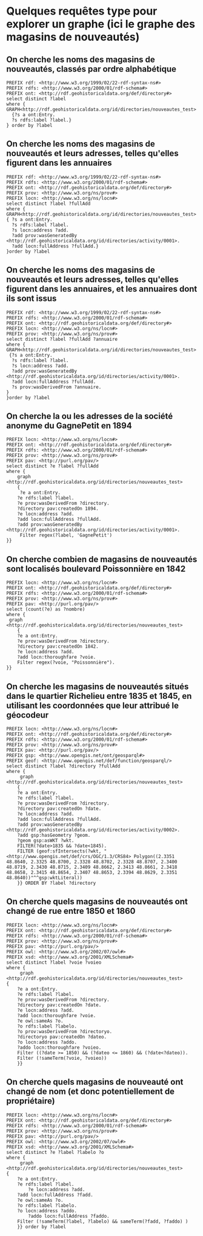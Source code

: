 # Quelques requêtes type pour explorer un graphe (ici le graphe des magasins de nouveautés)

## On cherche les noms des magasins de nouveautés, classés par ordre alphabétique
```sparql
PREFIX rdf: <http://www.w3.org/1999/02/22-rdf-syntax-ns#>
PREFIX rdfs: <http://www.w3.org/2000/01/rdf-schema#>
PREFIX ont: <http://rdf.geohistoricaldata.org/def/directory#>
select distinct ?label 
where {
GRAPH<http://rdf.geohistoricaldata.org/id/directories/nouveautes_test>
  {?s a ont:Entry.
  ?s rdfs:label ?label.}
} order by ?label
```

## On cherche les noms des magasins de nouveautés et leurs adresses, telles qu'elles figurent dans les annuaires
```sparql
PREFIX rdf: <http://www.w3.org/1999/02/22-rdf-syntax-ns#>
PREFIX rdfs: <http://www.w3.org/2000/01/rdf-schema#>
PREFIX ont: <http://rdf.geohistoricaldata.org/def/directory#>
PREFIX prov: <http://www.w3.org/ns/prov#>
PREFIX locn: <http://www.w3.org/ns/locn#>
select distinct ?label ?fullAdd 
where { 
GRAPH<http://rdf.geohistoricaldata.org/id/directories/nouveautes_test>
{ ?s a ont:Entry.
  ?s rdfs:label ?label.
  ?s locn:address ?add.
  ?add prov:wasGeneratedBy <http://rdf.geohistoricaldata.org/id/directories/activity/0001>.
  ?add locn:fullAddress ?fullAdd.}
}order by ?label
```

## On cherche les noms des magasins de nouveautés et leurs adresses, telles qu'elles figurent dans les annuaires, et les annuaires dont ils sont issus
```sparql
PREFIX rdf: <http://www.w3.org/1999/02/22-rdf-syntax-ns#>
PREFIX rdfs: <http://www.w3.org/2000/01/rdf-schema#>
PREFIX ont: <http://rdf.geohistoricaldata.org/def/directory#>
PREFIX locn: <http://www.w3.org/ns/locn#>
PREFIX prov: <http://www.w3.org/ns/prov#>
select distinct ?label ?fullAdd ?annuaire
where { 
GRAPH<http://rdf.geohistoricaldata.org/id/directories/nouveautes_test>
 {?s a ont:Entry.
  ?s rdfs:label ?label.
  ?s locn:address ?add.
  ?add prov:wasGeneratedBy <http://rdf.geohistoricaldata.org/id/directories/activity/0001>.
  ?add locn:fullAddress ?fullAdd.
  ?s prov:wasDerivedFrom ?annuaire.
}
}order by ?label
```

## On cherche la ou les adresses de la société anonyme du GagnePetit en 1894
```sparql
PREFIX locn: <http://www.w3.org/ns/locn#>
PREFIX ont: <http://rdf.geohistoricaldata.org/def/directory#>
PREFIX rdfs: <http://www.w3.org/2000/01/rdf-schema#>
PREFIX prov: <http://www.w3.org/ns/prov#>
PREFIX pav: <http://purl.org/pav/>
select distinct ?e ?label ?fullAdd
where { 
    graph <http://rdf.geohistoricaldata.org/id/directories/nouveautes_test>
    {
     ?e a ont:Entry.
    ?e rdfs:label ?label.
    ?e prov:wasDerivedFrom ?directory.
    ?directory pav:createdOn 1894. 
    ?e locn:address ?add.
    ?add locn:fullAddress ?fullAdd.
    ?add prov:wasGeneratedBy <http://rdf.geohistoricaldata.org/id/directories/activity/0001>.
     Filter regex(?label, 'GagnePetit')
}}
```

## On cherche combien de magasins de nouveautés sont localisés boulevard Poissonnière en 1842
```sparql
PREFIX locn: <http://www.w3.org/ns/locn#>
PREFIX ont: <http://rdf.geohistoricaldata.org/def/directory#>
PREFIX rdfs: <http://www.w3.org/2000/01/rdf-schema#>
PREFIX prov: <http://www.w3.org/ns/prov#>
PREFIX pav: <http://purl.org/pav/>
select (count(?e) as ?nombre)
where { 
 graph <http://rdf.geohistoricaldata.org/id/directories/nouveautes_test>
    {
    ?e a ont:Entry.
    ?e prov:wasDerivedFrom ?directory.
    ?directory pav:createdOn 1842. 
    ?e locn:address ?add.
    ?add locn:thoroughfare ?voie.
    Filter regex(?voie, "Poissonnière").
}}
```

## On cherche les magasins de nouveautés situés dans le quartier Richelieu entre 1835 et 1845, en utilisant les coordonnées que leur attribué le géocodeur
```sparql
PREFIX locn: <http://www.w3.org/ns/locn#>
PREFIX ont: <http://rdf.geohistoricaldata.org/def/directory#>
PREFIX rdfs: <http://www.w3.org/2000/01/rdf-schema#>
PREFIX prov: <http://www.w3.org/ns/prov#>
PREFIX pav: <http://purl.org/pav/>
PREFIX gsp: <http://www.opengis.net/ont/geosparql#>
PREFIX geof: <http://www.opengis.net/def/function/geosparql/>
select distinct ?label ?directory ?fullAdd
where { 
     graph <http://rdf.geohistoricaldata.org/id/directories/nouveautes_test>
    {
    ?e a ont:Entry.
    ?e rdfs:label ?label.
    ?e prov:wasDerivedFrom ?directory.
    ?directory pav:createdOn ?date. 
    ?e locn:address ?add.
    ?add locn:fullAddress ?fullAdd.
    ?add prov:wasGeneratedBy <http://rdf.geohistoricaldata.org/id/directories/activity/0002>.
    ?add gsp:hasGeometry ?geom.
    ?geom gsp:asWKT ?wkt.
    FILTER(?date>1835 && ?date<1845).
    FILTER (geof:sfIntersects(?wkt, "<http://www.opengis.net/def/crs/OGC/1.3/CRS84> Polygon((2.3351 48.8640, 2.3325 48.8700, 2.3328 48.8702, 2.3328 48.8707, 2.3400 48.8719, 2.3430 48.8715, 2.3409 48.8662, 2.3413 48.8661, 2.3418 48.8658, 2.3415 48.8654, 2.3407 48.8653, 2.3394 48.8629, 2.3351 48.8640))"^^gsp:wktLiteral))
    }} ORDER BY ?label ?directory
```

## On cherche quels magasins de nouveautés ont changé de rue entre 1850 et 1860
```sparql
PREFIX locn: <http://www.w3.org/ns/locn#>
PREFIX ont: <http://rdf.geohistoricaldata.org/def/directory#>
PREFIX rdfs: <http://www.w3.org/2000/01/rdf-schema#>
PREFIX prov: <http://www.w3.org/ns/prov#>
PREFIX pav: <http://purl.org/pav/>
PREFIX owl: <http://www.w3.org/2002/07/owl#>
PREFIX xsd: <http://www.w3.org/2001/XMLSchema#>
select distinct ?label ?voie ?voieo 
where { 
     graph <http://rdf.geohistoricaldata.org/id/directories/nouveautes_test>
{
    ?e a ont:Entry.
    ?e rdfs:label ?label.
    ?e prov:wasDerivedFrom ?directory.
    ?directory pav:createdOn ?date. 
    ?e locn:address ?add.
    ?add locn:thoroughfare ?voie.
    ?e owl:sameAs ?o.
    ?o rdfs:label ?labelo.
    ?o prov:wasDerivedFrom ?directoryo.
    ?directoryo pav:createdOn ?dateo. 
    ?o locn:address ?addo.
    ?addo locn:thoroughfare ?voieo.
    Filter ((?date >= 1850) && (?dateo <= 1860) && (?date<?dateo)).
    Filter (!sameTerm(?voie, ?voieo))
    }}
```

## On cherche quels magasins de nouveauté ont changé de nom (et donc potentiellement de propriétaire)
```sparql
PREFIX locn: <http://www.w3.org/ns/locn#>
PREFIX ont: <http://rdf.geohistoricaldata.org/def/directory#>
PREFIX rdfs: <http://www.w3.org/2000/01/rdf-schema#>
PREFIX prov: <http://www.w3.org/ns/prov#>
PREFIX pav: <http://purl.org/pav/>
PREFIX owl: <http://www.w3.org/2002/07/owl#>
PREFIX xsd: <http://www.w3.org/2001/XMLSchema#>
select distinct ?e ?label ?labelo ?o
where { 
     graph <http://rdf.geohistoricaldata.org/id/directories/nouveautes_test>
{
	?e a ont:Entry.
	?e rdfs:label ?label.
    	?e locn:address ?add.
	?add locn:fullAddress ?fadd.
	?e owl:sameAs ?o.
	?o rdfs:label ?labelo.
	?o locn:address ?addo.
    	?addo locn:fullAddress ?faddo.
 	Filter (!sameTerm(?label, ?labelo) && sameTerm(?fadd, ?faddo) )
    }} order by ?label
```
